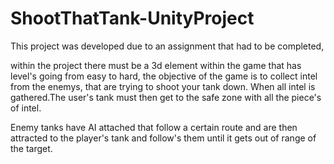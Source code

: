 # ShootThatTank-UnityProject

This project was developed due to an assignment that had to be completed, 

within the project there must be a 3d element within the game that has level's going from easy to hard, 
the objective of the game is to collect intel from the enemys, that are trying to shoot your tank down. When all intel is gathered.The user's tank must then get to the safe zone with all the piece's of intel.

Enemy tanks have AI attached that follow a certain route and are then attracted to the player's tank and follow's them until it gets out of range of the target.
